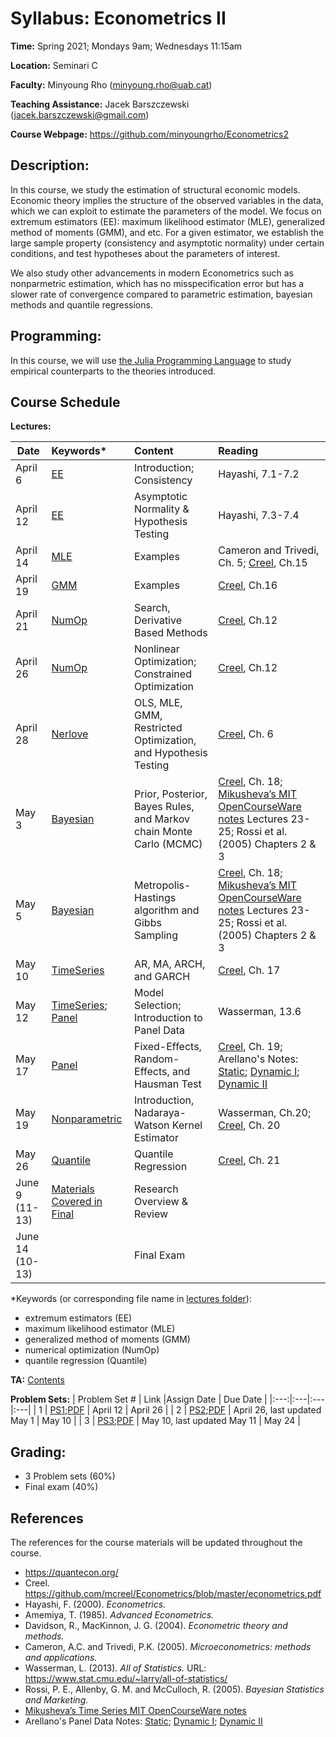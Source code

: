 # Syllabus: Econometrics II 

**Time:** Spring 2021; Mondays 9am; Wednesdays 11:15am

**Location:** Seminari C

**Faculty:** Minyoung Rho (minyoung.rho@uab.cat)

**Teaching Assistance:** Jacek Barszczewski (jacek.barszczewski@gmail.com)


**Course Webpage:** https://github.com/minyoungrho/Econometrics2

## Description:
In this course, we study the estimation of structural economic models. Economic theory implies the structure of the observed variables in the data, which we can exploit to estimate the parameters of the model. We focus on extremum estimators (EE): maximum likelihood estimator (MLE), generalized method of moments (GMM), and etc. For a given estimator, we establish the large sample property (consistency and asymptotic normality) under certain conditions, and test hypotheses about the parameters of interest. 

We also study other advancements in modern Econometrics such as  nonparmetric estimation, which has no misspecification error but has a slower rate of convergence compared to parametric estimation, bayesian methods and quantile regressions.

## Programming:
In this course, we will use [the Julia Programming Language](https://julialang.org/) to study empirical counterparts to the theories introduced.

## Course Schedule

**Lectures:**

| Date | Keywords* |  Content | Reading  |
|---|:---|:---|:---|
| April 6 | [EE](https://github.com/minyoungrho/Econometrics2/blob/main/lectures/EE.ipynb) | Introduction; Consistency  | Hayashi, 7.1-7.2  |   
| April 12 | [EE](https://github.com/minyoungrho/Econometrics2/blob/main/lectures/EE.ipynb) | Asymptotic Normality & Hypothesis Testing | Hayashi, 7.3-7.4  |
| April 14 | [MLE](https://github.com/minyoungrho/Econometrics2/blob/main/lectures/MLE.ipynb) | Examples | Cameron and Trivedi, Ch. 5; [Creel](https://github.com/mcreel/Econometrics/blob/master/econometrics.pdf), Ch.15  | 
| April 19 | [GMM](https://github.com/minyoungrho/Econometrics2/blob/main/lectures/GMM.ipynb) | Examples | [Creel](https://github.com/mcreel/Econometrics/blob/master/econometrics.pdf), Ch.16  | 
| April 21 | [NumOp](https://github.com/minyoungrho/Econometrics2/blob/main/lectures/NumOp.ipynb) | Search, Derivative Based Methods | [Creel](https://github.com/mcreel/Econometrics/blob/master/econometrics.pdf), Ch.12  | 
| April 26 | [NumOp](https://github.com/minyoungrho/Econometrics2/blob/main/lectures/NumOp.ipynb) | Nonlinear Optimization; Constrained Optimization | [Creel](https://github.com/mcreel/Econometrics/blob/master/econometrics.pdf), Ch.12  | 
| April 28 | [Nerlove](https://github.com/minyoungrho/Econometrics2/blob/main/lectures/Nerlove.ipynb) | OLS, MLE, GMM, Restricted Optimization, and Hypothesis Testing | [Creel](https://github.com/mcreel/Econometrics/blob/master/econometrics.pdf), Ch. 6   | 
| May 3 | [Bayesian](https://github.com/minyoungrho/Econometrics2/blob/main/lectures/Bayesian.ipynb) | Prior, Posterior, Bayes Rules, and Markov chain Monte Carlo (MCMC) | [Creel](https://github.com/mcreel/Econometrics/blob/master/econometrics.pdf), Ch. 18; [Mikusheva’s MIT OpenCourseWare notes](https://ocw.mit.edu/courses/economics/14-384-time-series-analysis-fall-2013/lecture-notes/) Lectures 23-25; Rossi et al. (2005) Chapters 2 & 3  | 
| May 5 | [Bayesian](https://github.com/minyoungrho/Econometrics2/blob/main/lectures/Bayesian.ipynb) | Metropolis-Hastings algorithm and Gibbs Sampling | [Creel](https://github.com/mcreel/Econometrics/blob/master/econometrics.pdf), Ch. 18; [Mikusheva’s MIT OpenCourseWare notes](https://ocw.mit.edu/courses/economics/14-384-time-series-analysis-fall-2013/lecture-notes/) Lectures 23-25; Rossi et al. (2005) Chapters 2 & 3  | 
| May 10 | [TimeSeries](https://github.com/minyoungrho/Econometrics2/blob/main/lectures/TimeSeries.ipynb) | AR, MA, ARCH, and GARCH | [Creel](https://github.com/mcreel/Econometrics/blob/master/econometrics.pdf), Ch. 17 | 
| May 12 | [TimeSeries](https://github.com/minyoungrho/Econometrics2/blob/main/lectures/TimeSeries.ipynb); [Panel](https://github.com/minyoungrho/Econometrics2/blob/main/lectures/Panel.ipynb) | Model Selection; Introduction to Panel Data | Wasserman, 13.6 | 
| May 17 | [Panel](https://github.com/minyoungrho/Econometrics2/blob/main/lectures/Panel.ipynb) | Fixed-Effects, Random-Effects, and Hausman Test | [Creel](https://github.com/mcreel/Econometrics/blob/master/econometrics.pdf), Ch. 19; Arellano's Notes: [Static](https://www.cemfi.es/~arellano/static-panels-class-note.pdf); [Dynamic I](https://www.cemfi.es/~arellano/time-series-panels-class-note.pdf); [Dynamic II](https://www.cemfi.es/~arellano/predetermined-variables-class-note.pdf) | 
| May 19 | [Nonparametric](https://github.com/minyoungrho/Econometrics2/blob/main/lectures/Nonparametric.ipynb) | Introduction, Nadaraya-Watson Kernel Estimator | Wasserman, Ch.20; [Creel](https://github.com/mcreel/Econometrics/blob/master/econometrics.pdf), Ch. 20 |
| May 26 | [Quantile](https://github.com/minyoungrho/Econometrics2/blob/main/lectures/Quantile.ipynb) | Quantile Regression | [Creel](https://github.com/mcreel/Econometrics/blob/master/econometrics.pdf), Ch. 21 |
| June 9 (11-13)| [Materials Covered in Final](https://github.com/minyoungrho/Econometrics2/blob/main/lectures/Final.ipynb) | Research Overview & Review |
| June 14 (10-13) |  | Final Exam |  |

*Keywords (or corresponding file name in [lectures folder](https://github.com/minyoungrho/Econometrics2/tree/main/lectures)): 
  - extremum estimators (EE)
  - maximum likelihood estimator (MLE)
  - generalized method of moments (GMM)
  - numerical optimization (NumOp)
  - quantile regression (Quantile)


**TA:**
[Contents](https://drive.google.com/drive/folders/1fxlpdpmILn8Dj9zYJe7VzHwOdA4nUW6s?usp=sharing)


**Problem Sets:**
| Problem Set # | Link |Assign Date |  Due Date |
|:---:|:---|:---|:---|
| 1 | [PS1](https://github.com/minyoungrho/Econometrics2/blob/main/ps/ps1.ipynb);[PDF](https://github.com/minyoungrho/Econometrics2/blob/main/ps/ps1.pdf) | April 12 | April 26 |
| 2 | [PS2](https://github.com/minyoungrho/Econometrics2/blob/main/ps/ps2.ipynb);[PDF](https://github.com/minyoungrho/Econometrics2/blob/main/ps/ps2.pdf) | April 26, last updated May 1 | May 10 |
| 3 | [PS3](https://github.com/minyoungrho/Econometrics2/blob/main/ps/ps3.ipynb);[PDF](https://github.com/minyoungrho/Econometrics2/blob/main/ps/ps3.pdf) | May 10, last updated May 11 | May 24 |

## Grading: 
- 3 Problem sets (60%)
- Final exam (40%)

## References
The references for the course materials will be updated throughout the course.
- https://quantecon.org/
- Creel. https://github.com/mcreel/Econometrics/blob/master/econometrics.pdf
- Hayashi, F. (2000). *Econometrics.*
- Amemiya, T. (1985). *Advanced Econometrics.*
- Davidson, R., MacKinnon, J. G. (2004). *Econometric theory and methods.*
- Cameron, A.C. and Trivedi, P.K. (2005). *Microeconometrics: methods and applications.*
- Wasserman, L. (2013). *All of Statistics.* URL: https://www.stat.cmu.edu/~larry/all-of-statistics/
- Rossi, P. E., Allenby, G. M. and McCulloch, R. (2005). *Bayesian Statistics and Marketing.*
- [Mikusheva’s Time Series MIT OpenCourseWare notes](https://ocw.mit.edu/courses/economics/14-384-time-series-analysis-fall-2013/lecture-notes/)
- Arellano's Panel Data Notes: [Static](https://www.cemfi.es/~arellano/static-panels-class-note.pdf); [Dynamic I](https://www.cemfi.es/~arellano/time-series-panels-class-note.pdf); [Dynamic II](https://www.cemfi.es/~arellano/predetermined-variables-class-note.pdf)

